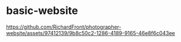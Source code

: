 # basic-website

https://github.com/RichardFront/photographer-website/assets/97412139/9b8c50c2-1286-4189-9165-46e8f6c043ee

